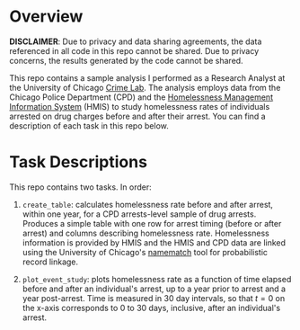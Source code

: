 # Overview

**DISCLAIMER**: Due to privacy and data sharing agreements, the data referenced in all code in this repo cannot be shared. Due to privacy concerns, the results generated by the code cannot be shared.

This repo contains a sample analysis I performed as a Research Analyst at the
University of Chicago [Crime Lab](https://crimelab.uchicago.edu/). The analysis employs data from the Chicago Police Department (CPD) and the [Homelessness Management Information System](https://www.hudexchange.info/programs/hmis/) (HMIS) to study homelessness rates of individuals arrested on drug charges before and after their arrest. You can find a description of each task in this repo
below.

# Task Descriptions

This repo contains two tasks. In order:

1. `create_table`: calculates homelessness rate before and after arrest, within one year, for a CPD arrests-level sample of drug arrests. Produces a simple table with one row for arrest timing (before or after arrest) and columns describing homelessness rate. Homelessness information is provided by HMIS and the HMIS and CPD data are linked using the University of Chicago's [namematch](https://github.com/urban-labs/namematch) tool for probabilistic record linkage.

2. `plot_event_study`: plots homelessness rate as a function of time elapsed before and after an individual's arrest, up to a year prior to arrest and a year post-arrest. Time is measured in 30 day intervals, so that $t = 0$ on the x-axis corresponds to 0 to 30 days, inclusive, after an individual's arrest.